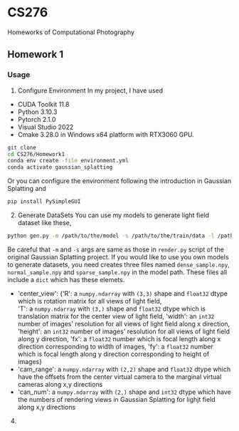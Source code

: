 # CS276
Homeworks of Computational Photography 

## Homework 1
### Usage
1. Configure Environment
In my project, I have used
- CUDA Toolkit 11.8
- Python 3.10.3
- Pytorch 2.1.0
- Visual Studio 2022
- Cmake 3.28.0
in Windows x64 platform with RTX3060 GPU. 
```sh
git clone
cd CS276/Homework1
conda env create -file environment.yml
conda activate gaussian_splatting
```
Or you can configure the environment following the introduction in Gaussian Splatting and
```sh
pip install PySimpleGUI
```
2. Generate DataSets
You can use my models to generate light field dataset like these,
```sh
python gen.py -m /path/to/the/model -s /path/to/the/train/data -l /path/to/save/the/light/field/data
```
Be careful that `-m` and `-s` args are same as those in `render.py` script of the original Gaussian Splatting project.
If you would like to use you own models to generate datasets, you need creates three files named `dense_sample.npy`, `normal_sample.npy` and `sparse_sample.npy` in the model path.
These files all include a `dict` which has these elemets.
- 'center_view':
  {'R': a `numpy.ndarray` with `(3,3)` shape and `float32` dtype which is rotation matrix for all views of light field,  
   'T': a `numpy.ndarray` with `(3,)` shape and `float32` dtype which is translation matrix for the center view of light field,
   'width': an `int32` number of images' resolution for all views of light field along x direction,  
   'height': an `int32` number of images' resolution for all views of light field along y direction,
   'fx': a `float32` number which is focal length along x direction corresponding to width of images,
   'fy': a `float32` number which is focal length along y direction corresponding to height of images}
- 'cam_range': a `numpy.ndarray` with `(2,2)` shape and `float32` dtype which have the offsets from the center virtual camera to the marginal virtual cameras along x,y directions
- 'can_num':   a `numpy.ndarray` with `(2,)` shape and `int32` dtype which have the numbers of rendering views in Gaussian Splatting for lighjt field along x,y directions
4. 
